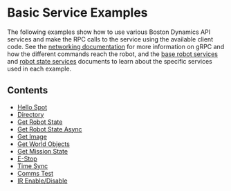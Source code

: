 <!--
Copyright (c) 2022 Boston Dynamics, Inc.  All rights reserved.

Downloading, reproducing, distributing or otherwise using the SDK Software
is subject to the terms and conditions of the Boston Dynamics Software
Development Kit License (20191101-BDSDK-SL).
-->

# Basic Service Examples

The following examples show how to use various Boston Dynamics API services and make the RPC calls to the service using the available client code. See the [networking documentation](../../../docs/concepts/networking.md) for more information on gRPC and how the different commands reach the robot, and the [base robot services](../../../docs/concepts/base_services.md) and [robot state services](../../../docs/concepts/robot_services.md) documents to learn about the specific services used in each example.

## Contents

* [Hello Spot](../hello_spot/README.md)
* [Directory](../directory/README.md)
* [Get Robot State](../get_robot_state/README.md)
* [Get Robot State Async](../get_robot_state_async/README.md)
* [Get Image](../get_image/README.md)
* [Get World Objects](../get_world_objects/README.md)
* [Get Mission State](../get_mission_state/README.md)
* [E-Stop](../estop/README.md)
* [Time Sync](../time_sync/README.md)
* [Comms Test](../comms_test/README.md)
* [IR Enable/Disable](../disable_ir_emission/README.md)